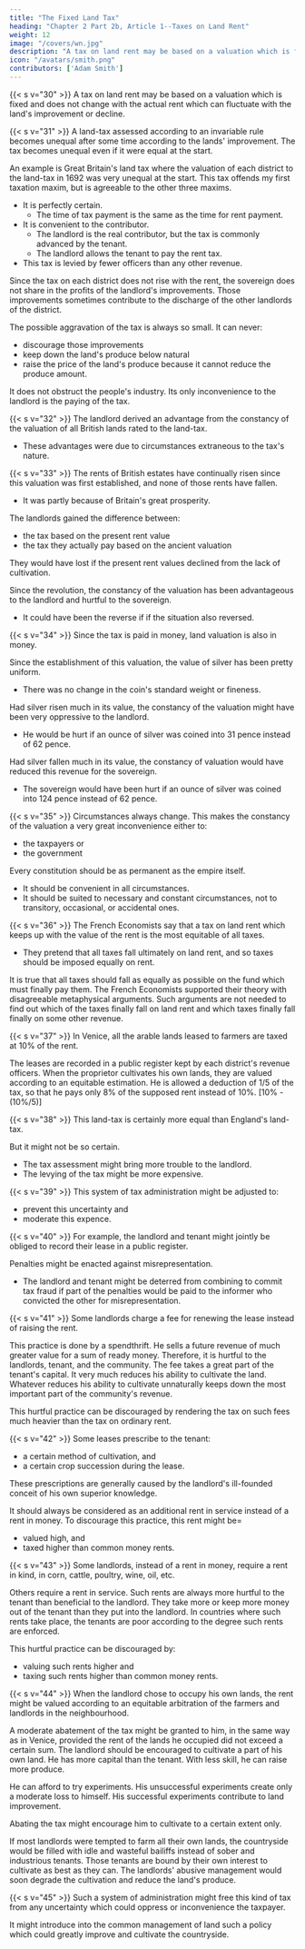 ```yaml
---
title: "The Fixed Land Tax"
heading: "Chapter 2 Part 2b, Article 1--Taxes on Land Rent"
weight: 12
image: "/covers/wn.jpg"
description: "A tax on land rent may be based on a valuation which is fixed and does not change with the actual rent which can fluctuate with the land's improvement or decline"
icon: "/avatars/smith.png"
contributors: ['Adam Smith']
---
```





{{< s v="30" >}} A tax on land rent may be based on a valuation which is fixed and does not change with the actual rent which can fluctuate with the land's improvement or decline.

{{< s v="31" >}} A land-tax assessed according to an invariable rule becomes unequal after some time according to the lands' improvement. The tax becomes unequal even if it were equal at the start.

An example is Great Britain's land tax where the valuation of each district to the land-tax in 1692 was very unequal at the start. This tax offends my first taxation maxim, but is agreeable to the other three maxims.
- It is perfectly certain.
  - The time of tax payment is the same as the time for rent payment.
- It is convenient to the contributor.
  - The landlord is the real contributor, but the tax is commonly advanced by the tenant.
  - The landlord allows the tenant to pay the rent tax.
- This tax is levied by fewer officers than any other revenue.

Since the tax on each district does not rise with the rent, the sovereign does not share in the profits of the landlord's improvements. Those improvements sometimes contribute to the discharge of the other landlords of the district.

The possible aggravation of the tax is always so small. It can never:
- discourage those improvements
- keep down the land's produce below natural
- raise the price of the land's produce because it cannot reduce the produce amount.

It does not obstruct the people's industry. Its only inconvenience to the landlord is the paying of the tax.


{{< s v="32" >}} The landlord derived an advantage from the constancy of the valuation of all British lands rated to the land-tax.
- These advantages were due to circumstances extraneous to the tax's nature.


{{< s v="33" >}} The rents of British estates have continually risen since this valuation was first established, and none of those rents have fallen.
- It was partly because of Britain's great prosperity.

The landlords gained the difference between:
- the tax based on the present rent value
- the tax they actually pay based on the ancient valuation

They would have lost if the present rent values declined from the lack of cultivation.

Since the revolution, the constancy of the valuation has been advantageous to the landlord and hurtful to the sovereign.
- It could have been the reverse if <!--  advantageous to the sovereign and hurtful to the landlord --> if the situation also reversed.



{{< s v="34" >}}  Since the tax is paid in money, land valuation is also in money.

Since the establishment of this valuation, the value of silver has been pretty uniform.
- There was no change in the coin's standard weight or fineness.

Had silver risen much in its value, the constancy of the valuation might have been very oppressive to the landlord.
- He would be hurt if an ounce of silver was coined into 31 pence instead of 62 pence.

Had silver fallen much in its value, the constancy of valuation would have reduced this revenue for the sovereign.
- The sovereign would have been hurt if an ounce of silver was coined into 124 pence instead of 62 pence.


{{< s v="35" >}}  Circumstances always change. This makes the constancy of the valuation a very great inconvenience either to:
- the taxpayers or
- the government

<!-- Empires are man-made and are mortal but every empire aims at immortality. -->

Every constitution should be as permanent as the empire itself.
- It should be convenient in all circumstances.
- It should be suited to necessary and constant circumstances, not to transitory, occasional, or accidental ones.


{{< s v="36" >}} The French Economists say that a tax on land rent which keeps up with the value of the rent is the most equitable of all taxes.
- They pretend that all taxes fall ultimately on land rent, and so taxes should be imposed equally on rent.

It is true that all taxes should fall as equally as possible on the fund which must finally pay them.
The French Economists supported their theory with disagreeable metaphysical arguments.
Such arguments are not needed to find out which of the taxes finally fall on land rent and which taxes finally fall finally on some other revenue.


{{< s v="37" >}} In Venice, all the arable lands leased to farmers are taxed at 10% of the rent.

The leases are recorded in a public register kept by each district's revenue officers.
When the proprietor cultivates his own lands, they are valued according to an equitable estimation.
He is allowed a deduction of 1/5 of the tax, so that he pays only 8% of the supposed rent instead of 10%. [10% - (10%/5)]

{{< s v="38" >}} This land-tax is certainly more equal than England's land-tax.

But it might not be so certain.
- The tax assessment might bring more trouble to the landlord.
- The levying of the tax might be more expensive.


{{< s v="39" >}} This system of tax administration might be adjusted to: 
- prevent this uncertainty and
- moderate this expence.


{{< s v="40" >}} For example, the landlord and tenant might jointly be obliged to record their lease in a public register.

Penalties might be enacted against misrepresentation.
- The landlord and tenant might be deterred from combining to commit tax fraud if part of the penalties would be paid to the informer who convicted the other for misrepresentation.  

<!-- If part of those penalties were paid to either of the two parties who informed against and convicted the other of such concealment or misrepresentation, it would  -->

<!-- All the conditions of the lease might be sufficiently known from such a record. -->


{{< s v="41" >}} Some landlords charge a fee for renewing the lease instead of raising the rent.

This practice is done by a spendthrift.
He sells a future revenue of much greater value for a sum of ready money.
Therefore, it is hurtful to the landlords, tenant, and the community.
The fee takes a great part of the tenant's capital.
It very much reduces his ability to cultivate the land.
Whatever reduces his ability to cultivate unnaturally keeps down the most important part of the community's revenue.

This hurtful practice can be discouraged by rendering the tax on such fees much heavier than the tax on ordinary rent.



{{< s v="42" >}} Some leases prescribe to the tenant:
- a certain method of cultivation, and
- a certain crop succession during the lease.

These prescriptions are generally caused by the landlord's ill-founded conceit of his own superior knowledge.

It should always be considered as an additional rent in service instead of a rent in money. To discourage this practice, this rent might be= 
- valued high, and
- taxed higher than common money rents.


{{< s v="43" >}} Some landlords, instead of a rent in money, require a rent in kind, in corn, cattle, poultry, wine, oil, etc.

Others require a rent in service.
Such rents are always more hurtful to the tenant than beneficial to the landlord.
They take more or keep more money out of the tenant than they put into the landlord.
In countries where such rents take place, the tenants are poor according to the degree such rents are enforced.

This hurtful practice can be discouraged by:
- valuing such rents higher and
- taxing such rents higher than common money rents.


{{< s v="44" >}} When the landlord chose to occupy his own lands, the rent might be valued according to an equitable arbitration of the farmers and landlords in the neighbourhood.

A moderate abatement of the tax might be granted to him, in the same way as in Venice, provided the rent of the lands he occupied did not exceed a certain sum.
The landlord should be encouraged to cultivate a part of his own land.
He has more capital than the tenant.
With less skill, he can raise more produce.

He can afford to try experiments.
    His unsuccessful experiments create only a moderate loss to himself.
    His successful experiments contribute to land improvement.

Abating the tax might encourage him to cultivate to a certain extent only.

If most landlords were tempted to farm all their own lands, the countryside would be filled with idle and wasteful bailiffs instead of sober and industrious tenants.
Those tenants are bound by their own interest to cultivate as best as they can.
The landlords' abusive management would soon degrade the cultivation and reduce the land's produce.


{{< s v="45" >}} Such a system of administration might free this kind of tax from any uncertainty which could oppress or inconvenience the taxpayer.

It might introduce into the common management of land such a policy which could greatly improve and cultivate the countryside.
